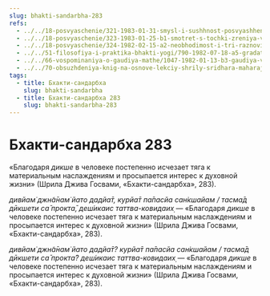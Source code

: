 ```yaml
---
slug: bhakti-sandarbha-283
refs:
  - ../../18-posvyaschenie/321-1983-01-31-smysl-i-sushhnost-posvyashheniya.md
  - ../../18-posvyaschenie/323-1983-01-25-b1-smotret-s-tochki-zreniya-vselenskogo-interesa.md
  - ../../18-posvyaschenie/324-1982-02-15-a2-neobhodimost-i-tri-raznovidnosti-dikshi.md
  - ../../51-filosofiya-i-praktika-bhakti-yogi/790-1982-07-18-a5-gradatsiya-v-urovnyah-sluzheniya-svyatomu-imeni-prasadu-bozhestvam-i-chtenii-pisanij.md
  - ../../66-vospominaniya-o-gaudiya-mathe/1047-1982-01-13-b3-gaudiya-vajshnavy-schitayut-bozhestvo-neotlichnym-ot-gospoda.md
  - ../../70-obsuzhdeniya-knig-na-osnove-lekciy-shrily-sridhara-maharaja/1117-1983-05-23-a1-obsuzhdenie-knigi-shri-guru-i-ego-milost.md
tags:
  - title: Бхакти-сандарбха
    slug: bhakti-sandarbha
  - title: Бхакти-сандарбха 283
    slug: bhakti-sandarbha-283
---
```


# Бхакти-сандарбха 283

«Благодаря *дикше* в человеке постепенно исчезает тяга к материальным наслаждениям и просыпается интерес к духовной жизни» (Шрила Джива Госвами, «Бхакти-сандарбха», 283).

*дивйам̇ джн̃а̄нам̇ йато дадйа̄т, курйа̄т па̄пасйа сан̇кшайам / тасма̄д дӣкшeти са̄ прокта̄, дeш́икаис таттва-ковидаих̣* — «Благодаря *дикше* в человеке постепенно исчезает тяга к материальным наслаждениям и просыпается интерес к духовной жизни» (Шрила Джива Госвами, «Бхакти-сандарбха», 283).

*дивйам̇ джн̃а̄нам̇ йато дадйа̄т? курйа̄т па̄пасйа сан̇кшайам / тасма̄д дӣкшeти са̄ прокта̄? дeш́икаис таттва-ковидаих̣* — «Благодаря *дикше* в человеке постепенно исчезает тяга к материальным наслаждениям и просыпается интерес к духовной жизни» (Шрила Джива Госвами, «Бхакти-сандарбха», 283).


